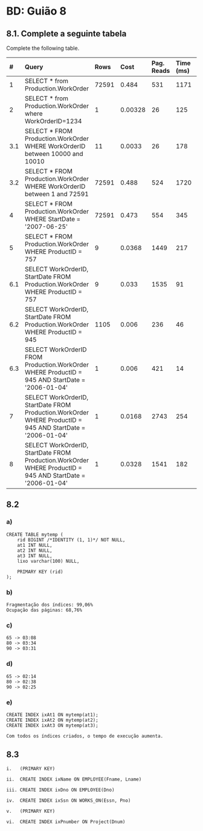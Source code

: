 # BD: Guião 8

## ​8.1. Complete a seguinte tabela

Complete the following table.

| #    | Query                                                                                                      | Rows  | Cost  | Pag. Reads | Time (ms) | Index used | Index Op.            | Discussion |
| :--- | :--------------------------------------------------------------------------------------------------------- | :---- | :---- | :--------- | :-------- | :--------- | :------------------- | :--------- |
| 1    | SELECT * from Production.WorkOrder                                                                         | 72591 | 0.484 | 531        | 1171      |WorkOrderID          | Clustered Index Scan |            |
| 2    | SELECT * from Production.WorkOrder where WorkOrderID=1234                                                  |   1   |    0.00328  |     26      |     125     |     WorkOrderID      |           Clustered Index Seek          |            |
| 3.1  | SELECT * FROM Production.WorkOrder WHERE WorkOrderID between 10000 and 10010                               |    11   |   0.0033   |      26     |      178    |      WorkOrderID      |           Clustered Index Seek           |            |
| 3.2  | SELECT * FROM Production.WorkOrder WHERE WorkOrderID between 1 and 72591                                   |    72591    |  0.488    |      524     |      1720    |      WorkOrderID      |            Clustered Index Seek           |            |
| 4    | SELECT * FROM Production.WorkOrder WHERE StartDate = '2007-06-25'                                          |   72591    |   0.473   |      554     |      345    |       WorkOrderID     |         Clustered Index Scan             |            |
| 5    | SELECT * FROM Production.WorkOrder WHERE ProductID = 757                                                   |   9    |   0.0368    |      1449     |     217     |       ProductID     |         Index Seek (NonClustered)           |            |
| 6.1  | SELECT WorkOrderID, StartDate FROM Production.WorkOrder WHERE ProductID = 757                              |    9   |   0.033    |      1535      |    91      |      ProductID Covered (StartDate)      |           Index Seek (NonClustered)           |            |
| 6.2  | SELECT WorkOrderID, StartDate FROM Production.WorkOrder WHERE ProductID = 945                              |   1105    |    0.006   |      236      |      46     |      ProductID Covered (StartDate)      |          Index Seek (NonClustered)            |            |
| 6.3  | SELECT WorkOrderID FROM Production.WorkOrder WHERE ProductID = 945 AND StartDate = '2006-01-04'            |   1    |   0.006    |      421      |      14     |     ProductID Covered (StartDate)      |           Index Seek (NonClustered)           |            |
| 7    | SELECT WorkOrderID, StartDate FROM Production.WorkOrder WHERE ProductID = 945 AND StartDate = '2006-01-04' |    1   |   0.0168    |       2743     |     254     |      ProductID and StartDate      |          Index Seek (NonClustered)            |            |
| 8    | SELECT WorkOrderID, StartDate FROM Production.WorkOrder WHERE ProductID = 945 AND StartDate = '2006-01-04' |    1   |    0.0328   |      1541      |      182     |      Composite (ProductID, StartDate)     |            Index Seek (NonClustered)          |            |

## ​8.2

### a)

```
CREATE TABLE mytemp ( 
    rid BIGINT /*IDENTITY (1, 1)*/ NOT NULL, 
    at1 INT NULL, 
    at2 INT NULL, 
    at3 INT NULL, 
    lixo varchar(100) NULL,

    PRIMARY KEY (rid)
);
```

### b)

```
Fragmentação dos índices: 99,06%
Ocupação das páginas: 68,76%
```

### c)

```
65 -> 03:08
80 -> 03:34
90 -> 03:31
```

### d)

```
65 -> 02:14
80 -> 02:38
90 -> 02:25
```

### e)

```
CREATE INDEX ixAt1 ON mytemp(at1);
CREATE INDEX ixAt2 ON mytemp(at2);
CREATE INDEX ixAt3 ON mytemp(at3);

Com todos os índices criados, o tempo de execução aumenta.
```

## ​8.3

```
i.   (PRIMARY KEY)

ii.  CREATE INDEX ixName ON EMPLOYEE(Fname, Lname)

iii. CREATE INDEX ixDno ON EMPLOYEE(Dno)

iv.  CREATE INDEX ixSsn ON WORKS_ON(Essn, Pno)

v.   (PRIMARY KEY)

vi.  CREATE INDEX ixPnumber ON Project(Dnum)
```
